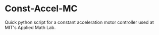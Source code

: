 # Const-Accel-MC
Quick python script for a constant acceleration motor controller used at MIT's Applied Math Lab.
